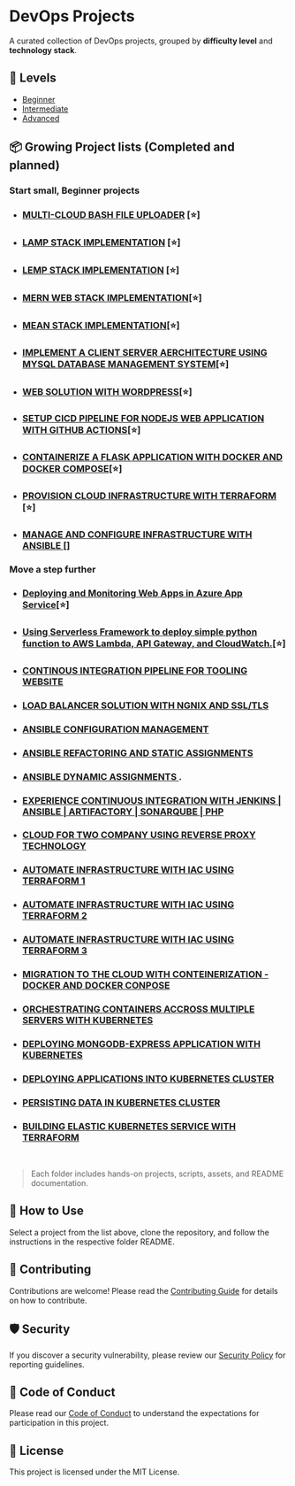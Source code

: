 # DevOps Projects

A curated collection of DevOps projects, grouped by **difficulty level** and **technology stack**.

## 🧩 Levels

- [Beginner](./beginner)
- [Intermediate](./intermediate)
- [Advanced](./advanced)

## 📦 Growing Project lists (Completed and planned)

### Start small, Beginner projects

- ### [MULTI-CLOUD BASH FILE UPLOADER](./beginner/bash/project-multi-cloud-uploader/README.md) [⭐]
- ### [LAMP STACK IMPLEMENTATION](./beginner/linux/lamp-stack/README.md) [⭐]
- ### [LEMP STACK IMPLEMENTATION](./beginner/linux/lemp-stack/README.md) [⭐]
- ### [MERN WEB STACK IMPLEMENTATION](./beginner/linux/mern-stack/README.md)[⭐]
- ### [MEAN STACK IMPLEMENTATION](./beginner/linux/mean-stack/README.md)[⭐]
- ### [IMPLEMENT A CLIENT SERVER AERCHITECTURE USING MYSQL DATABASE MANAGEMENT SYSTEM](./beginner/linux/project-05-wordpress-client-server-DBMS/README.md)[⭐]
- ### [ WEB SOLUTION WITH WORDPRESS](./beginner/linux/wordpress/)[⭐]
- ### [ SETUP CICD PIPELINE FOR NODEJS WEB APPLICATION WITH GITHUB ACTIONS](./beginner/linux/cicd-pipeline/README.md)[⭐]
- ### [ CONTAINERIZE A FLASK APPLICATION WITH DOCKER AND DOCKER COMPOSE](./beginner/docker/flask-docker/README.md)[⭐]
- ### [ PROVISION CLOUD INFRASTRUCTURE WITH TERRAFORM ](./beginner/terraform/basic-server-provision-terraform/README.md)[⭐]
- ### [ MANAGE AND CONFIGURE INFRASTRUCTURE WITH ANSIBLE ](./beginner/basic-server-config-ansible/ansible/README.md)[]


### Move a step further

- ### [ Deploying and Monitoring Web Apps in Azure App Service](./intermediate/azure/azure-app-service-monitoring/README.md)[⭐]
- ### [ Using Serverless Framework to deploy simple python function to AWS Lambda, API Gateway, and CloudWatch.](./intermediate/aws/serverless-python/Readme.md)[⭐]

<!-- - ### Project 8: [ LOAD BALANCER SOLUTION WITH APACHE](./project-08) -->
- ### [CONTINOUS INTEGRATION PIPELINE FOR TOOLING WEBSITE](./intermediate/security/ci-tooling/README.md)
- ### [ LOAD BALANCER SOLUTION WITH NGNIX AND SSL/TLS](./intermediate/ngnix/loadbalancer-ngnix-ssl/)
- ### [ ANSIBLE CONFIGURATION MANAGEMENT ](./intermediate/ansible/nsible-automation/README.md)
- ### [ ANSIBLE REFACTORING AND STATIC ASSIGNMENTS ](./intermediate/ansible/ansible-refactor/README.md)
- ### [ ANSIBLE DYNAMIC ASSIGNMENTS ](./intermediate/ansible/ansible-dynamic/README.md).
- ### [ EXPERIENCE CONTINUOUS INTEGRATION WITH JENKINS | ANSIBLE | ARTIFACTORY | SONARQUBE | PHP](./intermediate/security/ci-security-pipeline/README.md)
- ### [ CLOUD FOR TWO COMPANY USING REVERSE PROXY TECHNOLOGY ](./advanced/networking/reverse-proxy/README.md)
- ### [ AUTOMATE INFRASTRUCTURE WITH IAC USING TERRAFORM 1](./advanced/terraform/terraform-1/README.md)
- ### [ AUTOMATE INFRASTRUCTURE WITH IAC USING TERRAFORM 2](./advanced/terraform/terraform-2/README.md)
- ### [ AUTOMATE INFRASTRUCTURE WITH IAC USING TERRAFORM 3](./advanced/terraform/terraform-3/README.md)
- ### [ MIGRATION TO THE CLOUD WITH CONTEINERIZATION  - DOCKER AND DOCKER CONPOSE](./advanced/docker/docker-compose/README.md)
- ### [ ORCHESTRATING CONTAINERS ACCROSS MULTIPLE SERVERS WITH KUBERNETES](./advanced/kubernetes/container-multiple-servers-k8s/README.md)
- ### [ DEPLOYING MONGODB-EXPRESS APPLICATION WITH KUBERNETES](./advanced/kubernetes/mongo-k8s/README.md)
- ### [ DEPLOYING APPLICATIONS INTO KUBERNETES CLUSTER](./advanced/kubernetes/apps-k8s/README.md)
- ### [PERSISTING DATA IN KUBERNETES CLUSTER](./advanced/kubernetes/data-k8s/README.md)
- ### [ BUILDING ELASTIC KUBERNETES SERVICE WITH TERRAFORM](./advanced/aws/eks-terraform/README.md)

<br />

> Each folder includes hands-on projects, scripts, assets, and README documentation.

## 🚀 How to Use

Select a project from the list above, clone the repository, and follow the instructions in the respective folder README.

## 🤝 Contributing

Contributions are welcome! Please read the [Contributing Guide](./CONTRIBUTING.md) for details on how to contribute.

## 🛡️ Security

If you discover a security vulnerability, please review our [Security Policy](./SECURITY.md) for reporting guidelines.

## 📜 Code of Conduct
Please read our [Code of Conduct](./CODE_OF_CONDUCT.md) to understand the expectations for participation in this project.

## 📜 License

This project is licensed under the MIT License.
